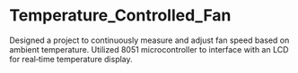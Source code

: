 # Temperature_Controlled_Fan
Designed a project to continuously measure and adjust fan speed based on ambient temperature. Utilized 8051 microcontroller to interface with an LCD for real‐time temperature display.
